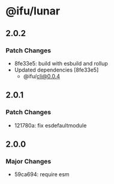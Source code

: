 # @ifu/lunar

## 2.0.2

### Patch Changes

- 8fe33e5: build with esbuild and rollup
- Updated dependencies [8fe33e5]
  - @ifu/cli@0.0.4

## 2.0.1

### Patch Changes

- 121780a: fix esdefaultmodule

## 2.0.0

### Major Changes

- 59ca694: require esm
